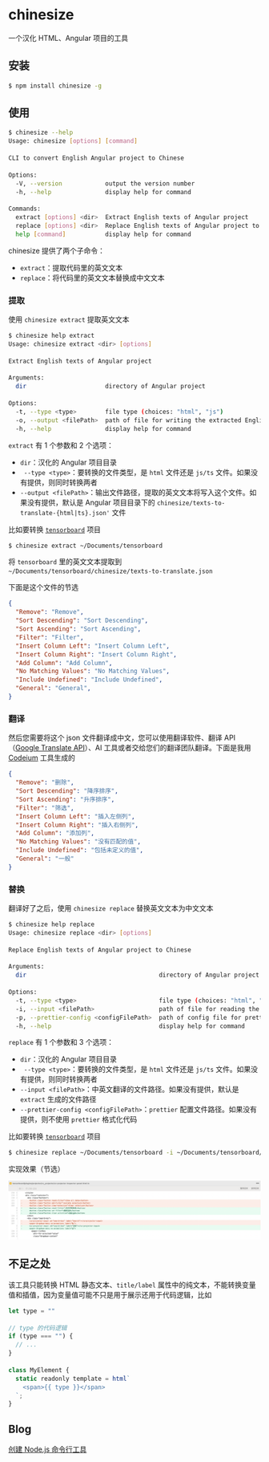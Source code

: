 # chinesize
一个汉化 HTML、Angular 项目的工具

## 安装

```sh
$ npm install chinesize -g
```

## 使用

```sh
$ chinesize --help
Usage: chinesize [options] [command]

CLI to convert English Angular project to Chinese

Options:
  -V, --version            output the version number
  -h, --help               display help for command

Commands:
  extract [options] <dir>  Extract English texts of Angular project
  replace [options] <dir>  Replace English texts of Angular project to Chinese
  help [command]           display help for command
```

chinesize 提供了两个子命令：

- `extract`：提取代码里的英文文本
- `replace`：将代码里的英文文本替换成中文文本

### 提取

使用 `chinesize extract` 提取英文文本

```sh
$ chinesize help extract
Usage: chinesize extract <dir> [options]

Extract English texts of Angular project

Arguments:
  dir                      directory of Angular project

Options:
  -t, --type <type>        file type (choices: "html", "js")
  -o, --output <filePath>  path of file for writing the extracted English text
  -h, --help               display help for command
```

`extract` 有 1 个参数和 2 个选项：

- `dir`：汉化的 Angular 项目目录
- ` --type <type>`：要转换的文件类型，是 `html` 文件还是 `js/ts` 文件。如果没有提供，则同时转换两者
- `--output <filePath>`：输出文件路径，提取的英文文本将写入这个文件。如果没有提供，默认是 Angular 项目目录下的 `chinesize/texts-to-translate-{html|ts}.json'` 文件

比如要转换 [`tensorboard`](https://github.com/tensorflow/tensorboard) 项目

```sh
$ chinesize extract ~/Documents/tensorboard
```

将 `tensorboard` 里的英文文本提取到 `~/Documents/tensorboard/chinesize/texts-to-translate.json`

下面是这个文件的节选

```json
{
  "Remove": "Remove",
  "Sort Descending": "Sort Descending",
  "Sort Ascending": "Sort Ascending",
  "Filter": "Filter",
  "Insert Column Left": "Insert Column Left",
  "Insert Column Right": "Insert Column Right",
  "Add Column": "Add Column",
  "No Matching Values": "No Matching Values",
  "Include Undefined": "Include Undefined",
  "General": "General",
}
```

### 翻译

然后您需要将这个 json 文件翻译成中文，您可以使用翻译软件、翻译 API（[Google Translate API](https://cloud.google.com/translate)）、AI 工具或者交给您们的翻译团队翻译。下面是我用 [Codeium](https://codeium.com/) 工具生成的

```json
{
  "Remove": "删除",
  "Sort Descending": "降序排序",
  "Sort Ascending": "升序排序",
  "Filter": "筛选",
  "Insert Column Left": "插入左侧列",
  "Insert Column Right": "插入右侧列",
  "Add Column": "添加列",
  "No Matching Values": "没有匹配的值",
  "Include Undefined": "包括未定义的值",
  "General": "一般"
}
```

### 替换

翻译好了之后，使用 `chinesize replace` 替换英文文本为中文文本

```sh
$ chinesize help replace
Usage: chinesize replace <dir> [options]

Replace English texts of Angular project to Chinese

Arguments:
  dir                                     directory of Angular project

Options:
  -t, --type <type>                       file type (choices: "html", "js")
  -i, --input <filePath>                  path of file for reading the Chinese text
  -p, --prettier-config <configFilePath>  path of config file for prettier
  -h, --help                              display help for command
```

`replace` 有 1 个参数和 3 个选项：

- `dir`：汉化的 Angular 项目目录
- ` --type <type>`：要转换的文件类型，是 `html` 文件还是 `js/ts` 文件。如果没有提供，则同时转换两者
- `--input <filePath>`：中英文翻译的文件路径。如果没有提供，默认是 `extract` 生成的文件路径
- `--prettier-config <configFilePath>`：`prettier` 配置文件路径。如果没有提供，则不使用 `prettier` 格式化代码

比如要转换 [`tensorboard`](https://github.com/tensorflow/tensorboard) 项目

```sh
$ chinesize replace ~/Documents/tensorboard -i ~/Documents/tensorboard/translated-texts.json -p ~/Documents/tensorboard/.prettierrc.json
```

实现效果（节选）

![](./screenshot/chinesize-result.png)

## 不足之处

该工具只能转换 HTML 静态文本、`title/label` 属性中的纯文本，不能转换变量值和插值，因为变量值可能不只是用于展示还用于代码逻辑，比如

```js
let type = ""

// type 的代码逻辑
if (type === "") {
  // ...
}

class MyElement {
  static readonly template = html`
    <span>{{ type }}</span>
  `;
}
```

## Blog

[创建 Node.js 命令行工具](https://www.joylearn123.com/2024/08/23/node-cli/)
